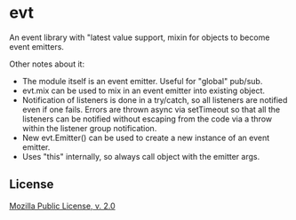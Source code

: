# evt

An event library with "latest value support, mixin for objects to become event emitters.

Other notes about it:

* The module itself is an event emitter. Useful for "global" pub/sub.
* evt.mix can be used to mix in an event emitter into existing object.
* Notification of listeners is done in a try/catch, so all listeners are notified even if one fails. Errors are thrown async via setTimeout so that all the listeners can be notified without escaping from the code via a throw within the listener group notification.
* New evt.Emitter() can be used to create a new instance of an event emitter.
* Uses "this" internally, so always call object with the emitter args.

## License

[Mozilla Public License, v. 2.0](http://mozilla.org/MPL/2.0/)
